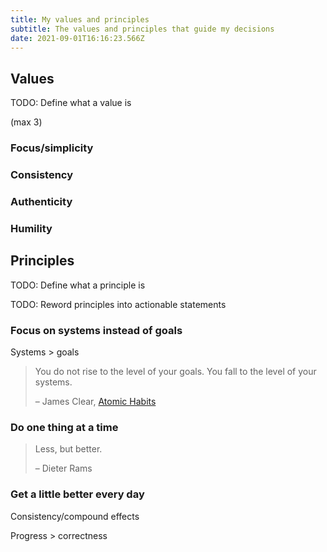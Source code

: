 ```yaml
---
title: My values and principles
subtitle: The values and principles that guide my decisions
date: 2021-09-01T16:16:23.566Z
---
```

## Values

TODO: Define what a value is

(max 3)

### Focus/simplicity

### Consistency

### Authenticity

### Humility


## Principles

TODO: Define what a principle is

TODO: Reword principles into actionable statements

### Focus on systems instead of goals

Systems > goals

> You do not rise to the level of your goals. You fall to the level of your systems.
>
> – James Clear, [Atomic Habits](https://jamesclear.com/atomic-habits)

### Do one thing at a time

> Less, but better.
>
> – Dieter Rams

### Get a little better every day

Consistency/compound effects

Progress > correctness

